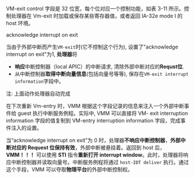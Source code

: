 
VM-exit control 字段是 32 位宽，每个位对应一个控制功能，如表 3-11 所示。控制处理器在 Vm-exit 时加载或保存某些寄存器值，或者返回 IA-32e mode I 的 host 环境。





acknowledge interrupt on exit

当由于外部中断而产生`VM-exit`时(它不控制这个行为), 设置了"acknowledge interrupt on exit"为1, **处理器**将
* **响应**中断控制器（local APIC）的中断请求, 清除外部中断对应的**Requst位**. 
* 从中断控制器**取得中断向量信息**(包括向量号等等), 保存在`VM-exit interrupt information`字段中。

注: 上面动作处理器自动完成

在下次重新 Vm-entry 时，VMM 根据这个字段记录的信息来注入一个外部中断事件给 guest 执行中断服务例程。实际中, VMM 可以直接将 VM- exit interruption information 字段的值复制到 VM-entry interruption information 字段，完成事件注入的设置。

当“acknowledge interrupt on exit”为 0 时，处理器**不响应中断控制器**，**外部中断对应的 Request 位保持有效**，外部中断被悬挂着。返回到 host 后，**VMM！！！** 可以使用 **STI** 指令**重新打开 interrupt window**。此时，处理器将响应中断控制器并读取向量号。中断服务例程将通过 `host-IDT deliver` 执行。通过这个手段，VMM 可以夺取**物理平台**的外部中断控制权。